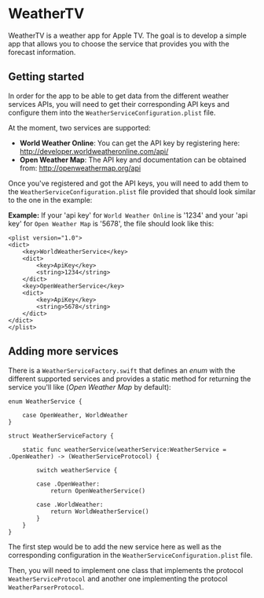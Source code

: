 # WeatherTV
WeatherTV is a weather app for Apple TV. The goal is to develop a simple app that allows you to choose the service that provides you with the forecast information.

## Getting started
In order for the app to be able to get data from the different weather services APIs, you will need to get their corresponding API keys and configure them into the `WeatherServiceConfiguration.plist` file.

At the moment, two services are supported:
* **World Weather Online**: You can get the API key by registering here: http://developer.worldweatheronline.com/api/
* **Open Weather Map**: The API key and documentation can be obtained from: http://openweathermap.org/api

Once you've registered and got the API keys, you will need to add them to the `WeatherServiceConfiguration.plist` file provided that should look similar to the one in the example:

**Example:** 
If your 'api key' for `World Weather Online` is '1234' and your 'api key' for `Open Weather Map` is '5678', the file should look like this:
```
<plist version="1.0">
<dict>
	<key>WorldWeatherService</key>
	<dict>
		<key>ApiKey</key>
		<string>1234</string>
	</dict>
	<key>OpenWeatherService</key>
	<dict>
		<key>ApiKey</key>
		<string>5678</string>
	</dict>
</dict>
</plist>
```

## Adding more services
There is a `WeatherServiceFactory.swift` that defines an *enum* with the different supported services and provides a static method for returning the service you'll like (*Open Weather Map* by default):
```
enum WeatherService {
    
    case OpenWeather, WorldWeather
}

struct WeatherServiceFactory {
    
    static func weatherService(weatherService:WeatherService = .OpenWeather) -> (WeatherServiceProtocol) {
        
        switch weatherService {
            
        case .OpenWeather:
            return OpenWeatherService()
        
        case .WorldWeather:
            return WorldWeatherService()
        }
    }
}
```

The first step would be to add the new service here as well as the corresponding configuration in the `WeatherServiceConfiguration.plist` file.

Then, you will need to implement one class that implements the protocol `WeatherServiceProtocol` and another one implementing the protocol `WeatherParserProtocol`. 
